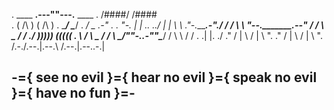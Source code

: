 .       ____  __.---""---.__  ____
.      /####\/              \/####\
.     (   /\ )              ( /\   )
.     \____/                \____/
.    __/                          \__
 .-"    .                      .    "-.
 |  |   \.._                _../   |  |
  \  \    \."-.__________.-"./    /  /
    \  \    "--.________.--"    /  /
  ___\  \_                    _/  /___
./    )))))                  (((((    \.
\                                      /
 \           \_          _/           /
   \    \____/""-.____.-""\____/    /
     \    \                  /    /
      \.  .|                |.  ./
    ." / |  \              /  | \  ".
 ."  /   |   \            /   |   \   ".
/.-./.--.|.--.\          /.--.|.--.\.-.|

## -={ see no evil }={ hear no evil }={ speak no evil }={ have no fun }=-
